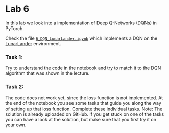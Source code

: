 # Lab 6

In this lab we look into a implementation of Deep Q-Networks (DQNs) in PyTorch.

Check the file [`6_DQN_LunarLander.ipynb`](6_DQN_LunarLander.ipynb)
which implements a DQN on the [LunarLander](https://gymnasium.farama.org/environments/box2d/lunar_lander/) environment.


### Task 1:
Try to understand the code in the notebook and try to match it to the DQN algorithm that was shown in the lecture.

### Task 2:
The code does not work yet, since the loss function is not implemented.
At the end of the notebook you see some tasks that guide you along the way of setting up that loss function. Complete these individual tasks.
Note: The solution is already uploaded on GitHub. If you get stuck on one of the tasks you can have a look at the solution, but make sure that you first try it on your own.

